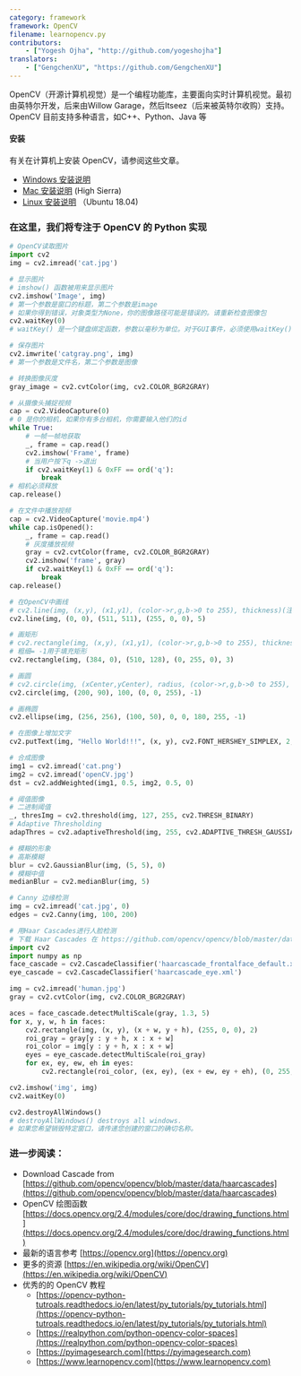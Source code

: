 ```yaml
---
category: framework
framework: OpenCV
filename: learnopencv.py
contributors:
    - ["Yogesh Ojha", "http://github.com/yogeshojha"]
translators:
    - ["GengchenXU", "https://github.com/GengchenXU"]
---
```


OpenCV（开源计算机视觉）是一个编程功能库，主要面向实时计算机视觉。最初由英特尔开发，后来由Willow Garage，然后Itseez（后来被英特尔收购）支持。OpenCV 目前支持多种语言，如C++、Python、Java 等

#### 安装

有关在计算机上安装 OpenCV，请参阅这些文章。

* [Windows 安装说明](https://opencv-python-tutroals.readthedocs.io/en/latest/py_tutorials/py_setup/py_setup_in_windows/py_setup_in_windows.html#install-opencv-python-in-windows)
* [Mac 安装说明](https://medium.com/@nuwanprabhath/installing-opencv-in-macos-high-sierra-for-python-3-89c79f0a246a) (High Sierra)
* [Linux 安装说明](https://www.pyimagesearch.com/2018/05/28/ubuntu-18-04-how-to-install-opencv) （Ubuntu 18.04)

### 在这里，我们将专注于 OpenCV 的 Python 实现

```python
# OpenCV读取图片
import cv2
img = cv2.imread('cat.jpg')

# 显示图片
# imshow() 函数被用来显示图片
cv2.imshow('Image', img)
# 第一个参数是窗口的标题，第二个参数是image
# 如果你得到错误，对象类型为None，你的图像路径可能是错误的。请重新检查图像包
cv2.waitKey(0)
# waitKey() 是一个键盘绑定函数，参数以毫秒为单位。对于GUI事件，必须使用waitKey()函数。

# 保存图片
cv2.imwrite('catgray.png', img)
# 第一个参数是文件名，第二个参数是图像

# 转换图像灰度
gray_image = cv2.cvtColor(img, cv2.COLOR_BGR2GRAY)

# 从摄像头捕捉视频
cap = cv2.VideoCapture(0)
# 0 是你的相机，如果你有多台相机，你需要输入他们的id
while True:
    # 一帧一帧地获取
    _, frame = cap.read()
    cv2.imshow('Frame', frame)
    # 当用户按下q ->退出
    if cv2.waitKey(1) & 0xFF == ord('q'):
        break
# 相机必须释放
cap.release()

# 在文件中播放视频
cap = cv2.VideoCapture('movie.mp4')
while cap.isOpened():
    _, frame = cap.read()
    # 灰度播放视频
    gray = cv2.cvtColor(frame, cv2.COLOR_BGR2GRAY)
    cv2.imshow('frame', gray)
    if cv2.waitKey(1) & 0xFF == ord('q'):
        break
cap.release()

# 在OpenCV中画线
# cv2.line(img, (x,y), (x1,y1), (color->r,g,b->0 to 255), thickness)(注 color颜色rgb参数 thickness粗细)
cv2.line(img, (0, 0), (511, 511), (255, 0, 0), 5)

# 画矩形
# cv2.rectangle(img, (x,y), (x1,y1), (color->r,g,b->0 to 255), thickness)
# 粗细= -1用于填充矩形
cv2.rectangle(img, (384, 0), (510, 128), (0, 255, 0), 3)

# 画圆
# cv2.circle(img, (xCenter,yCenter), radius, (color->r,g,b->0 to 255), thickness)
cv2.circle(img, (200, 90), 100, (0, 0, 255), -1)

# 画椭圆
cv2.ellipse(img, (256, 256), (100, 50), 0, 0, 180, 255, -1)

# 在图像上增加文字
cv2.putText(img, "Hello World!!!", (x, y), cv2.FONT_HERSHEY_SIMPLEX, 2, 255)

# 合成图像
img1 = cv2.imread('cat.png')
img2 = cv2.imread('openCV.jpg')
dst = cv2.addWeighted(img1, 0.5, img2, 0.5, 0)

# 阈值图像
# 二进制阈值
_, thresImg = cv2.threshold(img, 127, 255, cv2.THRESH_BINARY)
# Adaptive Thresholding
adapThres = cv2.adaptiveThreshold(img, 255, cv2.ADAPTIVE_THRESH_GAUSSIAN_C, cv2.THRESH_BINARY, 11, 2)

# 模糊的形象
# 高斯模糊
blur = cv2.GaussianBlur(img, (5, 5), 0)
# 模糊中值
medianBlur = cv2.medianBlur(img, 5)

# Canny 边缘检测
img = cv2.imread('cat.jpg', 0)
edges = cv2.Canny(img, 100, 200)

# 用Haar Cascades进行人脸检测
# 下载 Haar Cascades 在 https://github.com/opencv/opencv/blob/master/data/haarcascades/
import cv2
import numpy as np
face_cascade = cv2.CascadeClassifier('haarcascade_frontalface_default.xml')
eye_cascade = cv2.CascadeClassifier('haarcascade_eye.xml')

img = cv2.imread('human.jpg')
gray = cv2.cvtColor(img, cv2.COLOR_BGR2GRAY)

aces = face_cascade.detectMultiScale(gray, 1.3, 5)
for x, y, w, h in faces:
    cv2.rectangle(img, (x, y), (x + w, y + h), (255, 0, 0), 2)
    roi_gray = gray[y : y + h, x : x + w]
    roi_color = img[y : y + h, x : x + w]
    eyes = eye_cascade.detectMultiScale(roi_gray)
    for ex, ey, ew, eh in eyes:
        cv2.rectangle(roi_color, (ex, ey), (ex + ew, ey + eh), (0, 255, 0), 2)

cv2.imshow('img', img)
cv2.waitKey(0)

cv2.destroyAllWindows()
# destroyAllWindows() destroys all windows.
# 如果您希望销毁特定窗口，请传递您创建的窗口的确切名称。
```

### 进一步阅读：

* Download Cascade from [https://github.com/opencv/opencv/blob/master/data/haarcascades](https://github.com/opencv/opencv/blob/master/data/haarcascades)
* OpenCV 绘图函数 [https://docs.opencv.org/2.4/modules/core/doc/drawing_functions.html](https://docs.opencv.org/2.4/modules/core/doc/drawing_functions.html)
* 最新的语言参考 [https://opencv.org](https://opencv.org)
* 更多的资源 [https://en.wikipedia.org/wiki/OpenCV](https://en.wikipedia.org/wiki/OpenCV)
* 优秀的的 OpenCV 教程
    * [https://opencv-python-tutroals.readthedocs.io/en/latest/py_tutorials/py_tutorials.html](https://opencv-python-tutroals.readthedocs.io/en/latest/py_tutorials/py_tutorials.html)
    * [https://realpython.com/python-opencv-color-spaces](https://realpython.com/python-opencv-color-spaces)
    * [https://pyimagesearch.com](https://pyimagesearch.com)
    * [https://www.learnopencv.com](https://www.learnopencv.com)
